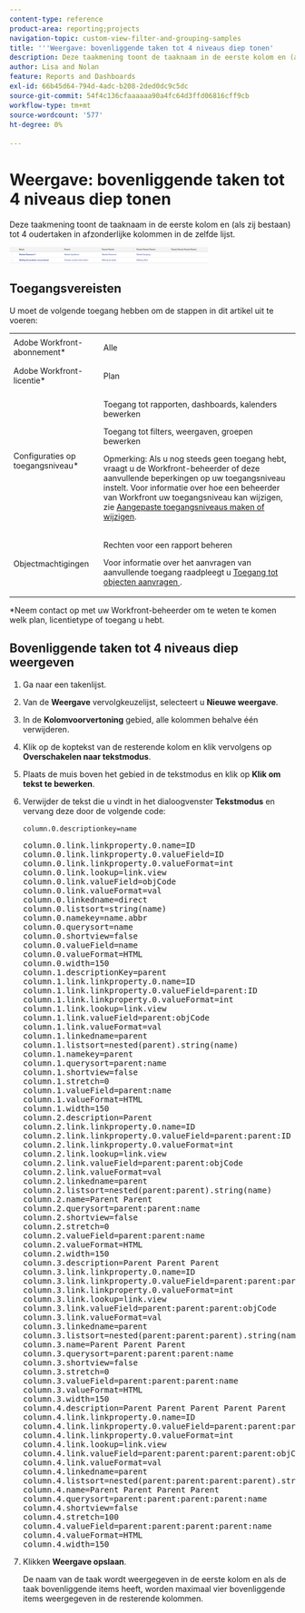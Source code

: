 ```yaml
---
content-type: reference
product-area: reporting;projects
navigation-topic: custom-view-filter-and-grouping-samples
title: '''Weergave: bovenliggende taken tot 4 niveaus diep tonen'
description: Deze taakmening toont de taaknaam in de eerste kolom en (als zij bestaan) tot 4 oudertaken in afzonderlijke kolommen in de zelfde lijst.
author: Lisa and Nolan
feature: Reports and Dashboards
exl-id: 66b45d64-794d-4adc-b208-2ded0dc9c5dc
source-git-commit: 54f4c136cfaaaaaa90a4fc64d3ffd06816cff9cb
workflow-type: tm+mt
source-wordcount: '577'
ht-degree: 0%

---
```


# Weergave: bovenliggende taken tot 4 niveaus diep tonen

Deze taakmening toont de taaknaam in de eerste kolom en (als zij bestaan) tot 4 oudertaken in afzonderlijke kolommen in de zelfde lijst.

![parent_tasks_4_levels_deep.png](assets/parent-tasks-4-levels-deep-350x29.png)

## Toegangsvereisten

U moet de volgende toegang hebben om de stappen in dit artikel uit te voeren:

<table style="table-layout:auto"> 
 <col> 
 <col> 
 <tbody> 
  <tr> 
   <td role="rowheader">Adobe Workfront-abonnement*</td> 
   <td> <p>Alle</p> </td> 
  </tr> 
  <tr> 
   <td role="rowheader">Adobe Workfront-licentie*</td> 
   <td> <p>Plan </p> </td> 
  </tr> 
  <tr> 
   <td role="rowheader">Configuraties op toegangsniveau*</td> 
   <td> <p>Toegang tot rapporten, dashboards, kalenders bewerken</p> <p>Toegang tot filters, weergaven, groepen bewerken</p> <p>Opmerking: Als u nog steeds geen toegang hebt, vraagt u de Workfront-beheerder of deze aanvullende beperkingen op uw toegangsniveau instelt. Voor informatie over hoe een beheerder van Workfront uw toegangsniveau kan wijzigen, zie <a href="../../../administration-and-setup/add-users/configure-and-grant-access/create-modify-access-levels.md" class="MCXref xref">Aangepaste toegangsniveaus maken of wijzigen</a>.</p> </td> 
  </tr> 
  <tr> 
   <td role="rowheader">Objectmachtigingen</td> 
   <td> <p>Rechten voor een rapport beheren</p> <p>Voor informatie over het aanvragen van aanvullende toegang raadpleegt u <a href="../../../workfront-basics/grant-and-request-access-to-objects/request-access.md" class="MCXref xref">Toegang tot objecten aanvragen </a>.</p> </td> 
  </tr> 
 </tbody> 
</table>

&#42;Neem contact op met uw Workfront-beheerder om te weten te komen welk plan, licentietype of toegang u hebt.

## Bovenliggende taken tot 4 niveaus diep weergeven

1. Ga naar een takenlijst.
1. Van de **Weergave** vervolgkeuzelijst, selecteert u **Nieuwe weergave**.

1. In de **Kolomvoorvertoning** gebied, alle kolommen behalve één verwijderen.
1. Klik op de koptekst van de resterende kolom en klik vervolgens op **Overschakelen naar tekstmodus**.
1. Plaats de muis boven het gebied in de tekstmodus en klik op **Klik om tekst te bewerken**.
1. Verwijder de tekst die u vindt in het dialoogvenster **Tekstmodus** en vervang deze door de volgende code:

   ```
   column.0.descriptionkey=name
   ```

   <pre>column.0.link.linkproperty.0.name=ID<br>column.0.link.linkproperty.0.valueField=ID<br>column.0.link.linkproperty.0.valueFormat=int<br>column.0.link.lookup=link.view<br>column.0.link.valueField=objCode<br>column.0.link.valueFormat=val<br>column.0.linkedname=direct<br>column.0.listsort=string(name)<br>column.0.namekey=name.abbr<br>column.0.querysort=name<br>column.0.shortview=false<br>column.0.valueField=name<br>column.0.valueFormat=HTML<br>column.0.width=150<br>column.1.descriptionKey=parent<br>column.1.link.linkproperty.0.name=ID<br>column.1.link.linkproperty.0.valueField=parent:ID<br>column.1.link.linkproperty.0.valueFormat=int<br>column.1.link.lookup=link.view<br>column.1.link.valueField=parent:objCode<br>column.1.link.valueFormat=val<br>column.1.linkedname=parent<br>column.1.listsort=nested(parent).string(name)<br>column.1.namekey=parent<br>column.1.querysort=parent:name<br>column.1.shortview=false<br>column.1.stretch=0<br>column.1.valueField=parent:name<br>column.1.valueFormat=HTML<br>column.1.width=150<br>column.2.description=Parent<br>column.2.link.linkproperty.0.name=ID<br>column.2.link.linkproperty.0.valueField=parent:parent:ID<br>column.2.link.linkproperty.0.valueFormat=int<br>column.2.link.lookup=link.view<br>column.2.link.valueField=parent:parent:objCode<br>column.2.link.valueFormat=val<br>column.2.linkedname=parent<br>column.2.listsort=nested(parent:parent).string(name)<br>column.2.name=Parent Parent<br>column.2.querysort=parent:parent:name<br>column.2.shortview=false<br>column.2.stretch=0<br>column.2.valueField=parent:parent:name<br>column.2.valueFormat=HTML<br>column.2.width=150<br>column.3.description=Parent Parent Parent<br>column.3.link.linkproperty.0.name=ID<br>column.3.link.linkproperty.0.valueField=parent:parent:parent:ID<br>column.3.link.linkproperty.0.valueFormat=int<br>column.3.link.lookup=link.view<br>column.3.link.valueField=parent:parent:parent:objCode<br>column.3.link.valueFormat=val<br>column.3.linkedname=parent<br>column.3.listsort=nested(parent:parent:parent).string(name)<br>column.3.name=Parent Parent Parent<br>column.3.querysort=parent:parent:parent:name<br>column.3.shortview=false<br>column.3.stretch=0<br>column.3.valueField=parent:parent:parent:name<br>column.3.valueFormat=HTML<br>column.3.width=150<br>column.4.description=Parent Parent Parent Parent Parent<br>column.4.link.linkproperty.0.name=ID<br>column.4.link.linkproperty.0.valueField=parent:parent:parent:parent:ID<br>column.4.link.linkproperty.0.valueFormat=int<br>column.4.link.lookup=link.view<br>column.4.link.valueField=parent:parent:parent:parent:objCode<br>column.4.link.valueFormat=val<br>column.4.linkedname=parent<br>column.4.listsort=nested(parent:parent:parent:parent).string(name)<br>column.4.name=Parent Parent Parent Parent<br>column.4.querysort=parent:parent:parent:parent:name<br>column.4.shortview=false<br>column.4.stretch=100<br>column.4.valueField=parent:parent:parent:parent:name<br>column.4.valueFormat=HTML<br>column.4.width=150</pre>

1. Klikken **Weergave opslaan**.

   De naam van de taak wordt weergegeven in de eerste kolom en als de taak bovenliggende items heeft, worden maximaal vier bovenliggende items weergegeven in de resterende kolommen.
